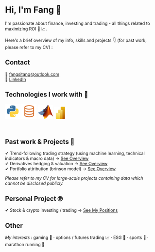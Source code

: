 # Hi, I'm Fang 👋
I'm passionate about finance, investing and trading - all things related to maximizing ROI 🫡 📈. 

Here's a brief overview of my info, skills and projects 👇 (for past work, please refer to my CV) :

## Contact

📩 fangsitang@outlook.com\
👤 <a href="https://www.linkedin.com/in/fangsitang" target="_blank">LinkedIn</a>

## Technologies I work with 🔧

<p>
  <img src="images/logo_python.jpg" alt="Python" width="50" height="50">
  <img src="images/logo_slq.png" alt="SQL" width="50" height="50">
  <img src="images/logo_matlab.png" alt="Matlab" width="50" height="45">
  <img src="images/logo_powerbi.png" alt="Power BI" width="40" height="40">
</p>
<br>

## Past work & Projects 🚀

✔ Trend-following trading strategy (using machine learning, technical indicators & macro data) → [See Overview](https://github.com/fangsitang/Trading-Algo-Random-Forest)\
✔ Derivatives hedging & valuation → [See Overview](https://github.com/fangsitang/derivatives)\
✔ Portfolio attribution (brinson model) → [See Overview](https://github.com/fangsitang/portfolio_performance)

*Please refer to my CV for large-scale projects containing data which cannot be disclosed publicly.*
  
## Personal Project 🤓

✔ Stock & crypto investing / trading → [See My Positions](https://github.com/fangsitang/personal_projects)

## Other
*My interests* : gaming 👾 · options / futures trading 📈 · ESG 🌱 · sports 🏀 · marathon running 👟
